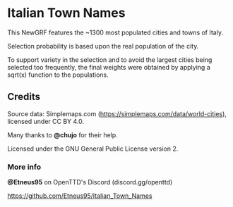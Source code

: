# Italian Town Names

This NewGRF features the ~1300 most populated cities and towns of Italy.

Selection probability is based upon the real population of the city.

To support variety in the selection and to avoid the largest cities being selected too frequently, the final weights were obtained by applying a sqrt(x) function to the populations.

## Credits

Source data: Simplemaps.com (https://simplemaps.com/data/world-cities), licensed under CC BY 4.0.

Many thanks to **@chujo** for their help.

Licensed under the GNU General Public License version 2.


### More info

**@Etneus95** on OpenTTD's Discord (discord.gg/openttd)

https://github.com/Etneus95/Italian_Town_Names
